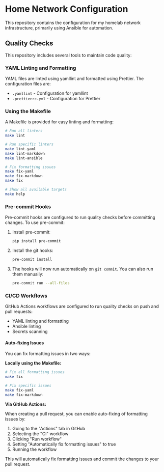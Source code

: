 # Home Network Configuration

This repository contains the configuration for my homelab network infrastructure, primarily using Ansible for automation.

## Quality Checks

This repository includes several tools to maintain code quality:

### YAML Linting and Formatting

YAML files are linted using yamllint and formatted using Prettier. The configuration files are:

- `.yamllint` - Configuration for yamllint
- `.prettierrc.yml` - Configuration for Prettier

### Using the Makefile

A Makefile is provided for easy linting and formatting:

```bash
# Run all linters
make lint

# Run specific linters
make lint-yaml
make lint-markdown
make lint-ansible

# Fix formatting issues
make fix-yaml
make fix-markdown
make fix

# Show all available targets
make help
```

### Pre-commit Hooks

Pre-commit hooks are configured to run quality checks before committing changes. To use pre-commit:

1. Install pre-commit:
   ```bash
   pip install pre-commit
   ```

2. Install the git hooks:
   ```bash
   pre-commit install
   ```

3. The hooks will now run automatically on `git commit`. You can also run them manually:
   ```bash
   pre-commit run --all-files
   ```

### CI/CD Workflows

GitHub Actions workflows are configured to run quality checks on push and pull requests:

- YAML linting and formatting
- Ansible linting
- Secrets scanning

#### Auto-fixing Issues

You can fix formatting issues in two ways:

**Locally using the Makefile:**

```bash
# Fix all formatting issues
make fix

# Fix specific issues
make fix-yaml
make fix-markdown
```

**Via GitHub Actions:**

When creating a pull request, you can enable auto-fixing of formatting issues by:

1. Going to the "Actions" tab in GitHub
2. Selecting the "CI" workflow
3. Clicking "Run workflow"
4. Setting "Automatically fix formatting issues" to true
5. Running the workflow

This will automatically fix formatting issues and commit the changes to your pull request.

